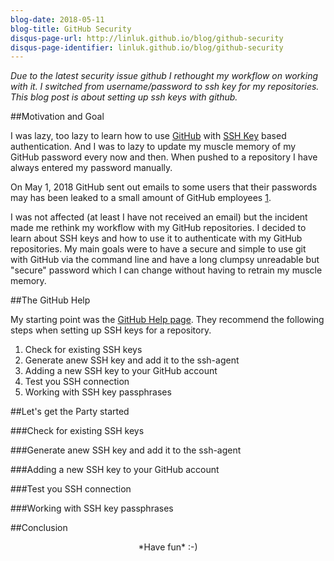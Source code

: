 ```yaml
---
blog-date: 2018-05-11
blog-title: GitHub Security
disqus-page-url: http://linluk.github.io/blog/github-security
disqus-page-identifier: linluk.github.io/blog/github-security
---
```



*Due to the latest security issue github I rethought my workflow on working with
it. I switched from username/password to ssh key for my repositories. This blog
post is about setting up ssh keys with github.*


##Motivation and Goal

I was lazy, too lazy to learn how to use [GitHub](https://github.com/) with [SSH
Key](https://en.wikipedia.org/wiki/Secure_Shell) based authentication.  And I
was to lazy to update my muscle memory of my GitHub password every now and then.
When pushed to a repository I have always entered my password manually.

On May 1, 2018 GitHub sent out emails to some users that their passwords may has
been leaked to a small amount of GitHub employees
[1](https://www.bleepingcomputer.com/news/security/github-accidentally-recorded-some-plaintext-passwords-in-its-internal-logs/).

I was not affected (at least I have not received an email) but the incident made
me rethink my workflow with my GitHub repositories. I decided to learn about SSH
keys and how to use it to authenticate with my GitHub repositories. My main
goals were to have a secure and simple to use git with GitHub via the command
line and have a long clumpsy unreadable but "secure" password which I can change
without having to retrain my muscle memory.


##The GitHub Help

My starting point was the [GitHub Help page](https://help.github.com/). They
recommend the following steps when setting up SSH keys for a repository.

1. Check for existing SSH keys
1. Generate anew SSH key and add it to the ssh-agent
1. Adding a new SSH key to your GitHub account
1. Test you SSH connection
1. Working with SSH key passphrases


##Let's get the Party started


###Check for existing SSH keys

###Generate anew SSH key and add it to the ssh-agent

###Adding a new SSH key to your GitHub account

###Test you SSH connection

###Working with SSH key passphrases

##Conclusion



<center>
*Have fun* :-)
</center>
<br/>





